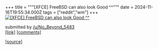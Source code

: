 +++
title = """[XFCE] FreeBSD can also look Good ^^"""
date = 2024-11-16T19:55:34.000Z
tags = ["reddit","wm"]
+++
[![[XFCE] FreeBSD can also look Good ^^](https://b.thumbs.redditmedia.com/9h_TDPPpoD5sNQIBORHWIzQ5QGtr6xikUW2Sf-_Ujuw.jpg "[XFCE] FreeBSD can also look Good ^^")](https://www.reddit.com/r/unixporn/comments/1gsvi37/xfce_freebsd_can_also_look_good/)

submitted by [/u/No\_Beyond\_5483](https://www.reddit.com/user/No_Beyond_5483)  
[\[link\]](https://www.reddit.com/gallery/1gsvi37) [\[comments\]](https://www.reddit.com/r/unixporn/comments/1gsvi37/xfce_freebsd_can_also_look_good/)

[[source]](https://www.reddit.com/r/unixporn/comments/1gsvi37/xfce_freebsd_can_also_look_good/)
